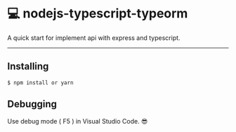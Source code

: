 # :computer: nodejs-typescript-typeorm

A quick start for implement api with express and typescript.

---

## Installing

```
$ npm install or yarn
```

## Debugging

Use debug mode ( F5 ) in Visual Studio Code. :sunglasses:

